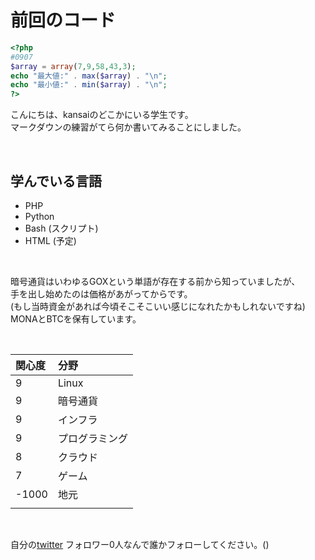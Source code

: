 # 前回のコード
 
```php
<?php
#0907
$array = array(7,9,58,43,3);
echo "最大値:" . max($array) . "\n";
echo "最小値:" . min($array) . "\n";
?>

 ```

こんにちは、kansaiのどこかにいる学生です。  
マークダウンの練習がてら何か書いてみることにしました。  

<br>

## 学んでいる言語  
+ PHP
+ Python
+ Bash (スクリプト)
+ HTML (予定)


<br>

暗号通貨はいわゆるGOXという単語が存在する前から知っていましたが、  
手を出し始めたのは価格があがってからです。  
(もし当時資金があれば今頃そこそこいい感じになれたかもしれないですね)  
MONAとBTCを保有しています。

<br>

|関心度|分野|
|:-- |:--|
|9| Linux|
|9| 暗号通貨
|9|インフラ|
|9|プログラミング
|8|クラウド|
|7|ゲーム|
|-1000|地元|
| | | |

  
<br>

自分の[twitter](https://twitter.com/kansai_gamer)
フォロワー0人なんで誰かフォローしてください。()

